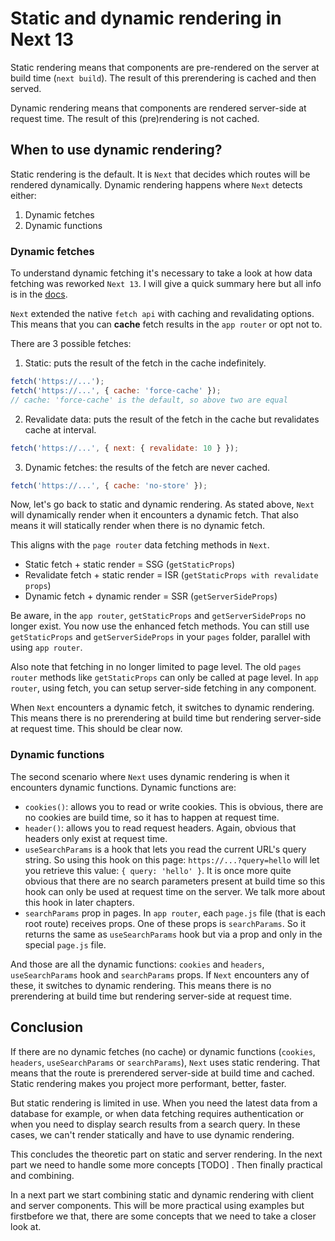# Static and dynamic rendering in Next 13

Static rendering means that components are pre-rendered on the server at build time (`next build`). The result of this prerendering is cached and then served.

Dynamic rendering means that components are rendered server-side at request time. The result of this (pre)rendering is not cached.

## When to use dynamic rendering?

Static rendering is the default. It is `Next` that decides which routes will be rendered dynamically. Dynamic rendering happens where `Next` detects either:

1. Dynamic fetches
2. Dynamic functions

### Dynamic fetches

To understand dynamic fetching it's necessary to take a look at how data fetching was reworked `Next 13`. I will give a quick summary here but all info is in the [docs](https://nextjs.org/docs/app/building-your-application/data-fetching).

`Next` extended the native `fetch api` with caching and revalidating options. This means that you can **cache** fetch results in the `app router` or opt not to.

There are 3 possible fetches:

1. Static: puts the result of the fetch in the cache indefinitely.

```js
fetch('https://...');
fetch('https://...', { cache: 'force-cache' });
// cache: 'force-cache' is the default, so above two are equal
```

2. Revalidate data: puts the result of the fetch in the cache but revalidates cache at interval.

```js
fetch('https://...', { next: { revalidate: 10 } });
```

3. Dynamic fetches: the results of the fetch are never cached.

```js
fetch('https://...', { cache: 'no-store' });
```

Now, let's go back to static and dynamic rendering. As stated above, `Next` will dynamically render when it encounters a dynamic fetch. That also means it will statically render when there is no dynamic fetch.

This aligns with the `page router` data fetching methods in `Next`.

- Static fetch + static render = SSG (`getStaticProps`)
- Revalidate fetch + static render = ISR (`getStaticProps with revalidate props`)
- Dynamic fetch + dynamic render = SSR (`getServerSideProps`)

Be aware, in the `app router`, `getStaticProps` and `getServerSideProps` no longer exist. You now use the enhanced fetch methods. You can still use `getStaticProps` and `getServerSideProps` in your `pages` folder, parallel with using `app router`.

Also note that fetching in no longer limited to page level. The old `pages router` methods like `getStaticProps` can only be called at page level. In `app router`, using fetch, you can setup server-side fetching in any component.

When `Next` encounters a dynamic fetch, it switches to dynamic rendering. This means there is no prerendering at build time but rendering server-side at request time. This should be clear now.

### Dynamic functions

The second scenario where `Next` uses dynamic rendering is when it encounters dynamic functions. Dynamic functions are:

- `cookies()`: allows you to read or write cookies. This is obvious, there are no cookies are build time, so it has to happen at request time.
- `header()`: allows you to read request headers. Again, obvious that headers only exist at request time.
- `useSearchParams` is a hook that lets you read the current URL's query string. So using this hook on this page: `https://...?query=hello` will let you retrieve this value: `{ query: 'hello' }`. It is once more quite obvious that there are no search parameters present at build time so this hook can only be used at request time on the server. We talk more about this hook in later chapters.
- `searchParams` prop in pages. In `app router`, each `page.js` file (that is each root route) receives props. One of these props is `searchParams`. So it returns the same as `useSearchParams` hook but via a prop and only in the special `page.js` file.

And those are all the dynamic functions: `cookies` and `headers`, `useSearchParams` hook and `searchParams` props. If `Next` encounters any of these, it switches to dynamic rendering. This means there is no prerendering at build time but rendering server-side at request time.

## Conclusion

If there are no dynamic fetches (no cache) or dynamic functions (`cookies`, `headers`, `useSearchParams` or `searchParams`), `Next` uses static rendering. That means that the route is prerendered server-side at build time and cached. Static rendering makes you project more performant, better, faster.

But static rendering is limited in use. When you need the latest data from a database for example, or when data fetching requires authentication or when you need to display search results from a search query. In these cases, we can't render statically and have to use dynamic rendering.

This concludes the theoretic part on static and server rendering. In the next part we need to handle some more concepts [TODO] . Then finally practical and combining.

In a next part we start combining static and dynamic rendering with client and server components. This will be more practical using examples but firstbefore we that, there are some concepts that we need to take a closer look at.
